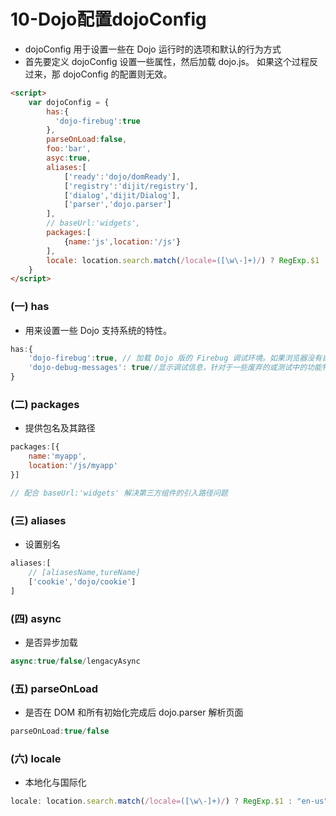 # 10-Dojo配置dojoConfig



- dojoConfig 用于设置一些在 Dojo 运行时的选项和默认的行为方式
- 首先要定义 dojoConfig 设置一些属性，然后加载 dojo.js。 如果这个过程反过来，那 dojoConfig 的配置则无效。

````html
<script>
    var dojoConfig = {
        has:{
          'dojo-firebug':true  
        },
        parseOnLoad:false,
        foo:'bar',
        asyc:true,
        aliases:[
            ['ready':'dojo/domReady'],
            ['registry':'dijit/registry'],
            ['dialog','dijit/Dialog'],
            ['parser','dojo.parser']
        ],
        // baseUrl:'widgets',
        packages:[
            {name:'js',location:'/js'}
        ],
        locale: location.search.match(/locale=([\w\-]+)/) ? RegExp.$1 : "en-us"
    }
</script>
````

### (一) has 

- 用来设置一些 Dojo 支持系统的特性。

```js
has:{
    'dojo-firebug':true, // 加载 Dojo 版的 Firebug 调试环境。如果浏览器没有自带调试工具，可以用这个
    'dojo-debug-messages': true//显示调试信息，针对于一些废弃的或测试中的功能特性在运行时的信息   
}
```

### (二) packages

- 提供包名及其路径

```js
packages:[{
    name:'myapp',
    location:'/js/myapp'
}]

// 配合 baseUrl:'widgets' 解决第三方组件的引入路径问题
```

### (三) aliases

- 设置别名

```js
aliases:[
    // [aliasesName,tureName]
    ['cookie','dojo/cookie']
]
```

### (四) async

- 是否异步加载

```js
async:true/false/lengacyAsync
```

### (五) parseOnLoad

- 是否在 DOM 和所有初始化完成后 dojo.parser 解析页面

```js
parseOnLoad:true/false
```

### (六) locale

- 本地化与国际化

```js
locale: location.search.match(/locale=([\w\-]+)/) ? RegExp.$1 : "en-us"
```









